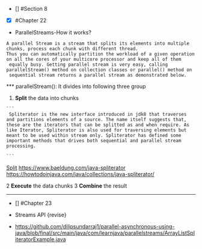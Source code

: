 - [] #Section 8
- [x] #Chapter 22
* ParallelStreams-How it works?
``` 
A parallel Stream is a stream that splits its elements into multiple chunks, process each chunk with different thread. 
Thus you can automatically partition the workload of a given operation on all the cores of your multicore processor and keep all of them
 equally busy. Getting parallel stream is very easy, calling parallelStream() method on collection classes or parallel() method on 
 sequential stream returns a parallel stream as demonstrated below.
 ```
***  parallelStream(): It divides into following three group 
  1. **Split** the data into chunks

    ```
     Spliterator is the new interface introduced in jdk8 that traverses and partitions elements of a source. The name itself suggests that,
    these are the iterators that can be splitted as and when require. As like Iterator, Spliterator is also used for traversing elements but 
    meant to be used within stream only. Spliterator has defined some important methods that drives both sequential and parallel stream processing.
    
    ```

[Split](https://java-8-tips.readthedocs.io/en/stable/parallelization.html)
https://www.baeldung.com/java-spliterator
https://howtodoinjava.com/java/collections/java-spliterator/


  2 **Execute** the data chunks
  3 **Combine** the result


  
--------


- [] #Chapter 23
* Streams API
  {revise}
    
- https://github.com/dilipsundarraj1/parallel-asynchronous-using-java/blob/final/src/main/java/com/learnjava/parallelstreams/ArrayListSpliteratorExample.java
  